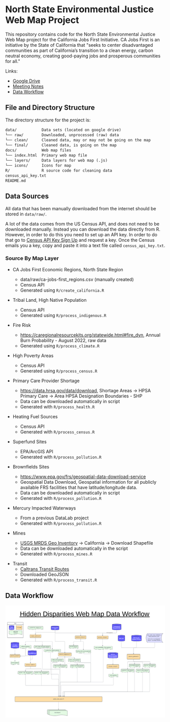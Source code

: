 <!--
DataLab Project Template

Replace allcaps text with your project details. PROJECT_NAME should be your
project's short name.

On GitHub, name the project repository according to the following format:

YEAR_COLLABORATOR_PROJECT_NAME

The project's Google Drive directory should also follow this format.

In the listing of directories, delete anything that isn't relevant to your
project.
-->

# North State Environmental Justice Web Map Project

This repository contains code for the North State Environmental Justice Web Map
project for the California Jobs First Initiative. CA Jobs First is an initiative
by the State of California that "seeks to center disadvantaged communities as 
part of California’s transition to a clean energy, carbon neutral economy, 
creating good-paying jobs and prosperous communities for all."

Links:

* [Google Drive][drive]
* [Meeting Notes][notes]
* [Data Workflow][lucidchart]

[drive]: https://drive.google.com/drive/u/0/folders/1fQx87v7HprrFe8Gm9CL_RTO2P8OSDqMD
[notes]: https://docs.google.com/document/d/1feErW5DmZl703eZ0B8XJ1VA2SE6kgOJHRBCouEDabYE/edit?usp=sharing
[lucidchart]: https://lucid.app/lucidchart/4df33c99-b4b9-4f39-8539-1b8bd5945b9b/edit?invitationId=inv_82063fb3-2203-44f2-b550-be286d3601ca&page=0_0#

## File and Directory Structure

The directory structure for the project is:

```
data/           Data sets (located on google drive)
└── raw/        Downloaded, unprocessed (raw) data
└── clean/      Cleaned data, may or may not be going on the map
└── final/      Cleaned data, is going on the map
docs/           Web map files
└── index.html  Primary web map file
└── layers/     Data layers for web map (.js)
└── icons/      Icons for map
R/              R source code for cleaning data
census_api_key.txt
README.md
```

## Data Sources

All data that has been manually downloaded from the internet should be stored in 
`data/raw/`. 

A lot of the data comes from the US Census API, and does not need to be
downloaded manually. Instead you can download the data directly from R. However,
in order to do this you need to set up an API key. In order to do that go to 
[Census API Key Sign Up][census_api] and request a key. Once the Census emails 
you a key, copy and paste it into a text file called `census_api_key.txt`.

[census_api]: https://api.census.gov/data/key_signup.html

### Source By Map Layer

* CA Jobs First Economic Regions, North State Region
  * data/raw/ca-jobs-first_regions.csv (manually created)
  * Census API
  * Generated using `R/create_california.R`

* Tribal Land, High Native Population
  * Census API
  * Generated using `R/process_indigenous.R`
  
* Fire Risk
  * https://caregionalresourcekits.org/statewide.html#fire_dyn, Annual Burn 
    Probability - August 2022, raw data
  * Generated using `R/process_climate.R`

* High Poverty Areas
  * Census API
  * Generated using `R/process_census.R`

* Primary Care Provider Shortage
  * https://data.hrsa.gov/data/download, Shortage Areas -> HPSA Primary Care -> 
    Area HPSA Designation Boundaries - SHP
  * Data can be downloaded automatically in script
  * Generated with `R/process_health.R`

* Heating Fuel Sources
  * Census API
  * Generated with `R/process_census.R`
  
* Superfund Sites
  * EPA/ArcGIS API
  * Generated with `R/process_pollution.R`

* Brownfields Sites
  * https://www.epa.gov/frs/geospatial-data-download-service 
  * Geospatial Data Download, Geospatial information for all publicly 
    available FRS facilities that have latitude/longitude data.
  * Data can be downloaded automatically in script
  * Generated with `R/process_pollution.R`

* Mercury Impacted Waterways
  * From a previous DataLab project 
  * Generated with `R/process_pollution.R`

* Mines
  * [USGS MRDS Geo Inventory][mrds] -> California -> Download Shapefile
  * Data can be downloaded automatically in the script
  * Generated with `R/process_mines.R`

[mrds]: https://mrdata.usgs.gov/mrds/geo-inventory.php

* Transit
  * [Caltrans Transit Routes][transit]
  * Downloaded GeoJSON
  * Generated with `R/process_transit.R`
  

[transit]: https://gis.data.ca.gov/datasets/dd7cb74665a14859a59b8c31d3bc5a3e_0/about

## Data Workflow

![](2024_middleton_climate_justice_workflow.png)

<!--
The files in the `data/` directory are:

```

```
-->
